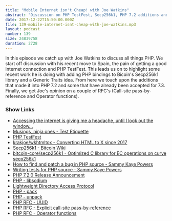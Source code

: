 ```yaml
---
title: "Mobile Internet isn't Cheap! with Joe Watkins"
abstract: "Discussion on PHP TestFest, Secp256k1, PHP 7.2 additions and a couple of RFC's"
date: 2017-12-22T15:50:00.000Z
file: 139-mobile-internet-isnt-cheap-with-joe-watkins.mp3
layout: podcast
number: 139
size: 24839758
duration: 2728
---
```


In this episode we catch up with Joe Watkins to discuss all things PHP.
We start off discussion with his recent move to Spain, the pain of getting a good Internet connection and PHP TestFest.
This leads us on to highlight some recent work he is doing with adding PHP bindings to Bicoin's Secp256k1 library and a Generic Traits idea.
From here we touch upon the additions that made it into PHP 7.2 and some that have already been accepted for 7.3.
Finally, we get Joe's opinion on a couple of RFC's (Call-site pass-by-reference and Operator functions).

### Show Links

- [Accessing the internet is giving me a headache, until I look out the window...](https://twitter.com/krakjoe/status/940842899524259842)
- [Musings, ninja ones - Test Etiquette](http://blog.krakjoe.ninja/2017/11/test-etiquette.html)
- [PHP TestFest](https://phptestfest.org/)
- [krakjoe/wkhtmltox - Converting HTML to X since 2017](https://github.com/krakjoe/wkhtmltox)
- [Secp256k1 - Bitcoin Wiki](https://en.bitcoin.it/wiki/Secp256k1)
- [bitcoin-core/secp256k1 - Optimized C library for EC operations on curve secp256k1](https://github.com/bitcoin-core/secp256k1)
- [How to find and patch a bug in PHP source - Sammy Kaye Powers](https://www.sammyk.me/how-to-find-and-patch-a-bug-in-php-source-php-internals)
- [Writing tests for PHP source - Sammy Kaye Powers](https://www.sammyk.me/all-about-phpt-files-writing-tests-for-php-source)
- [PHP 7.2.0 Release Announcement](http://php.net/releases/7_2_0.php)
- [PHP - libsodium](https://wiki.php.net/rfc/libsodium)
- [Lightweight Directory Access Protocol](https://en.wikipedia.org/wiki/Lightweight_Directory_Access_Protocol)
- [PHP - pack](http://php.net/manual/en/function.pack.php)
- [PHP - unpack](http://php.net/manual/en/function.unpack.php)
- [PHP RFC - UUID](https://wiki.php.net/rfc/uuid)
- [PHP RFC - Explicit call-site pass-by-reference](https://wiki.php.net/rfc/explicit_send_by_ref)
- [PHP RFC - Operator functions](https://wiki.php.net/rfc/operator_functions)

